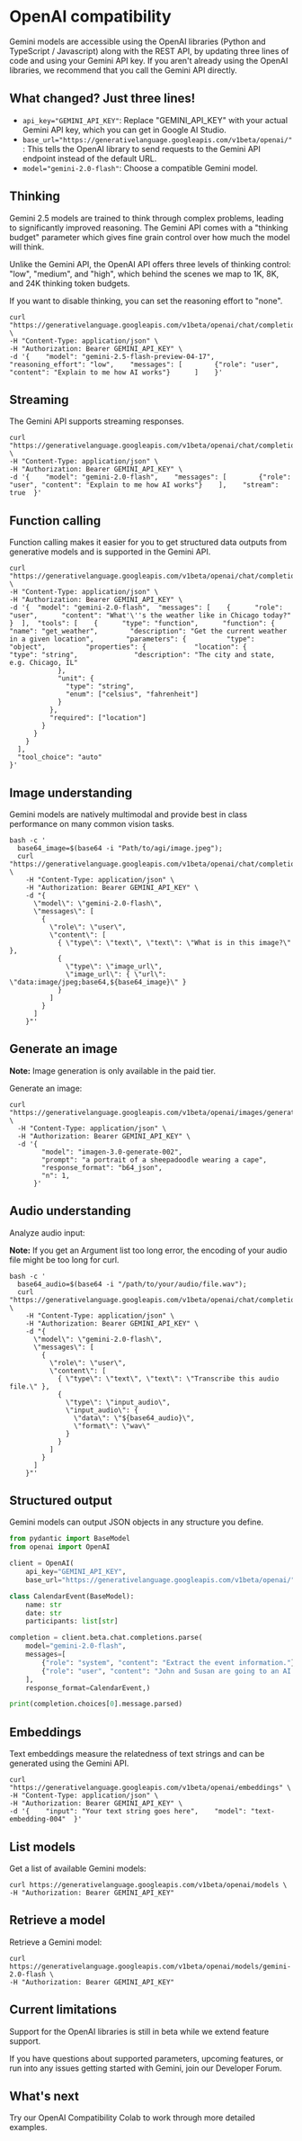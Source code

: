 # OpenAI compatibility

Gemini models are accessible using the OpenAI libraries (Python and TypeScript / Javascript) along with the REST API, by updating three lines of code and using your Gemini API key. If you aren't already using the OpenAI libraries, we recommend that you call the Gemini API directly.

## What changed? Just three lines\!

  * `api_key="GEMINI_API_KEY"`: Replace "GEMINI\_API\_KEY" with your actual Gemini API key, which you can get in Google AI Studio.
  * `base_url="https://generativelanguage.googleapis.com/v1beta/openai/"`: This tells the OpenAI library to send requests to the Gemini API endpoint instead of the default URL.
  * `model="gemini-2.0-flash"`: Choose a compatible Gemini model.

## Thinking

Gemini 2.5 models are trained to think through complex problems, leading to significantly improved reasoning. The Gemini API comes with a "thinking budget" parameter which gives fine grain control over how much the model will think.

Unlike the Gemini API, the OpenAI API offers three levels of thinking control: "low", "medium", and "high", which behind the scenes we map to 1K, 8K, and 24K thinking token budgets.

If you want to disable thinking, you can set the reasoning effort to "none".

```shell
curl "https://generativelanguage.googleapis.com/v1beta/openai/chat/completions" \
-H "Content-Type: application/json" \
-H "Authorization: Bearer GEMINI_API_KEY" \
-d '{    "model": "gemini-2.5-flash-preview-04-17",    "reasoning_effort": "low",    "messages": [        {"role": "user", "content": "Explain to me how AI works"}      ]    }'
```

## Streaming

The Gemini API supports streaming responses.

```shell
curl "https://generativelanguage.googleapis.com/v1beta/openai/chat/completions" \
-H "Content-Type: application/json" \
-H "Authorization: Bearer GEMINI_API_KEY" \
-d '{    "model": "gemini-2.0-flash",    "messages": [        {"role": "user", "content": "Explain to me how AI works"}    ],    "stream": true  }'
```

## Function calling

Function calling makes it easier for you to get structured data outputs from generative models and is supported in the Gemini API.

```shell
curl "https://generativelanguage.googleapis.com/v1beta/openai/chat/completions" \
-H "Content-Type: application/json" \
-H "Authorization: Bearer GEMINI_API_KEY" \
-d '{  "model": "gemini-2.0-flash",  "messages": [    {      "role": "user",      "content": "What'\''s the weather like in Chicago today?"    }  ],  "tools": [    {      "type": "function",      "function": {        "name": "get_weather",        "description": "Get the current weather in a given location",        "parameters": {          "type": "object",          "properties": {            "location": {              "type": "string",              "description": "The city and state, e.g. Chicago, IL"
            },
            "unit": {
              "type": "string",
              "enum": ["celsius", "fahrenheit"]
            }
          },
          "required": ["location"]
        }
      }
    }
  ],
  "tool_choice": "auto"
}'
```

## Image understanding

Gemini models are natively multimodal and provide best in class performance on many common vision tasks.

```shell
bash -c '
  base64_image=$(base64 -i "Path/to/agi/image.jpeg");
  curl "https://generativelanguage.googleapis.com/v1beta/openai/chat/completions" \
    -H "Content-Type: application/json" \
    -H "Authorization: Bearer GEMINI_API_KEY" \
    -d "{
      \"model\": \"gemini-2.0-flash\",
      \"messages\": [
        {
          \"role\": \"user\",
          \"content\": [
            { \"type\": \"text\", \"text\": \"What is in this image?\" },
            {
              \"type\": \"image_url\",
              \"image_url\": { \"url\": \"data:image/jpeg;base64,${base64_image}\" }
            }
          ]
        }
      ]
    }"'
```

## Generate an image

**Note:** Image generation is only available in the paid tier.

Generate an image:

```shell
curl "https://generativelanguage.googleapis.com/v1beta/openai/images/generations" \
  -H "Content-Type: application/json" \
  -H "Authorization: Bearer GEMINI_API_KEY" \
  -d '{
        "model": "imagen-3.0-generate-002",
        "prompt": "a portrait of a sheepadoodle wearing a cape",
        "response_format": "b64_json",
        "n": 1,
      }'
```

## Audio understanding

Analyze audio input:

**Note:** If you get an Argument list too long error, the encoding of your audio file might be too long for curl.

```shell
bash -c '
  base64_audio=$(base64 -i "/path/to/your/audio/file.wav");
  curl "https://generativelanguage.googleapis.com/v1beta/openai/chat/completions" \
    -H "Content-Type: application/json" \
    -H "Authorization: Bearer GEMINI_API_KEY" \
    -d "{
      \"model\": \"gemini-2.0-flash\",
      \"messages\": [
        {
          \"role\": \"user\",
          \"content\": [
            { \"type\": \"text\", \"text\": \"Transcribe this audio file.\" },
            {
              \"type\": \"input_audio\",
              \"input_audio\": {
                \"data\": \"${base64_audio}\",
                \"format\": \"wav\"
              }
            }
          ]
        }
      ]
    }"'
```

## Structured output

Gemini models can output JSON objects in any structure you define.

```python
from pydantic import BaseModel
from openai import OpenAI

client = OpenAI(
    api_key="GEMINI_API_KEY",
    base_url="https://generativelanguage.googleapis.com/v1beta/openai/")

class CalendarEvent(BaseModel):
    name: str
    date: str
    participants: list[str]

completion = client.beta.chat.completions.parse(
    model="gemini-2.0-flash",
    messages=[
        {"role": "system", "content": "Extract the event information."},
        {"role": "user", "content": "John and Susan are going to an AI conference on Friday."},
    ],
    response_format=CalendarEvent,)

print(completion.choices[0].message.parsed)
```

## Embeddings

Text embeddings measure the relatedness of text strings and can be generated using the Gemini API.

```shell
curl "https://generativelanguage.googleapis.com/v1beta/openai/embeddings" \
-H "Content-Type: application/json" \
-H "Authorization: Bearer GEMINI_API_KEY" \
-d '{    "input": "Your text string goes here",    "model": "text-embedding-004"  }'
```

## List models

Get a list of available Gemini models:

```shell
curl https://generativelanguage.googleapis.com/v1beta/openai/models \
-H "Authorization: Bearer GEMINI_API_KEY"
```

## Retrieve a model

Retrieve a Gemini model:

```shell
curl https://generativelanguage.googleapis.com/v1beta/openai/models/gemini-2.0-flash \
-H "Authorization: Bearer GEMINI_API_KEY"
```

## Current limitations

Support for the OpenAI libraries is still in beta while we extend feature support.

If you have questions about supported parameters, upcoming features, or run into any issues getting started with Gemini, join our Developer Forum.

## What's next

Try our OpenAI Compatibility Colab to work through more detailed examples.
